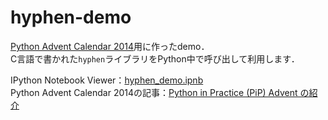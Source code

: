 # hyphen-demo
[Python Advent Calendar 2014](http://qiita.com/advent-calendar/2014/python)用に作ったdemo．  
C言語で書かれた`hyphen`ライブラリをPython中で呼び出して利用します．

IPython Notebook Viewer：[hyphen_demo.ipnb](http://nbviewer.ipython.org/github/amacbee/python-advent-2014/blob/master/hyphen_demo.ipynb)  
Python Advent Calendar 2014の記事：[Python in Practice (PiP) Advent の紹介](http://qiita.com/amacbee/items/a6c36fee375d6f077c2c)
